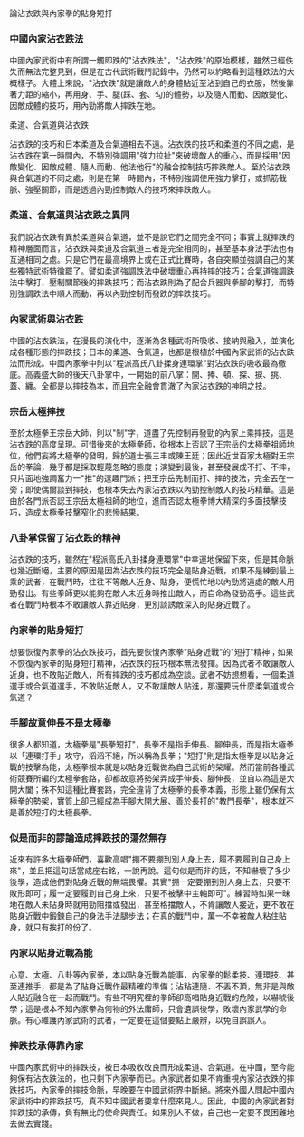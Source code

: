 論沾衣跌與內家拳的貼身短打
 
 

### 中國內家沾衣跌法

中國內家武術中有所謂一觸即跌的"沾衣跌法"，"沾衣跌"的原始模樣，雖然已經佚失而無法完整見到，但是在古代武術戰鬥記錄中，仍然可以約略看到這種跌法的大概樣子。大體上來說，"沾衣跌"就是讓敵人的身體貼近至沾到自己的衣服，然後靠著力距的縮小，再用身、手、腿(踩、套、勾)的體勢，以及隨人而動、因敵變化、因敵成體的技巧，用內勁將敵人摔跌在地。

柔道、合氣道與沾衣跌

沾衣跌的技巧和日本柔道及合氣道相去不遠。沾衣跌的技巧和柔道的不同之處，是沾衣跌在第一時間內，不特別強調用"強力拉扯"來破壞敵人的重心，而是採用"因敵變化、因敵成體、隨人而動、他法他行"的融合控制技巧摔跌敵人。至於沾衣跌與合氣道的不同之處，則是在第一時間內，不特別強調使用強力擊打，或抓筋截脈、強壓關節，而是透過內勁控制敵人的技巧來摔跌敵人。

### 柔道、合氣道與沾衣跌之異同

我們說沾衣跌有異於柔道與合氣道，並不是說它們之間完全不同；事實上就摔跌的精神層面而言，沾衣跌與柔道及合氣道三者是完全相同的，甚至基本身法手法也有互通相同之處。只是它們在最高境界上或在正式比賽時，各自突顯並強調自己的某些獨特武術特徵罷了。譬如柔道強調跌法中破壞重心再持摔的技巧；合氣道強調跌法中擊打、壓制關節後的摔跌技巧；而沾衣跌則為了配合兵器與拳腳的擊打，而特別強調跌法中順人而動，再以內勁控制而發跌的摔跌技巧。

### 內冢武術與沾衣跌

中國的沾衣跌法，在漫長的演化中，逐漸為各種武術所吸收、接納與融入，並演化成各種形態的摔跌技；日本的柔道、合氣道，也都是根植於中國內家武術的沾衣跌法而形成。中國內家拳中則以"程派高氏八卦揉身連環掌"對沾衣跌的吸收最為徹底。高義盛大師的後天八卦掌中，一開始的前八掌：開、捧、頓、探、捩、挑、蓋、纏。全都是以摔技為本，而且完全融會貫澈了內家沾衣跌的神明之技。

### 宗岳太極摔技

至於太極拳王宗岳大師，則以"制"字，道盡了先控制再發勁的內家上乘摔技，這是沾衣跌的高度呈現。可惜後來的太極拳師，從根本上否認了王宗岳的太極拳祖師地位，他們妄將太極拳的發明，歸於道士張三丰或陳王廷；因此近世百家太極對王宗岳的拳論，幾乎都是採取輕蔑忽略的態度；演變到最後，甚至發展成不打、不摔，只片面地強調奮力一"推"的逗趣門派；把王宗岳先制而打、摔的技法，完全丟在一旁；即使偶爾談到摔技，也根本失去內家沾衣跌以內勁控制敵人的技巧精華。這是由於各門派否認王宗岳太極祖師的地位，進而否認太極拳博大精深的多面技擊技巧，造成太極拳技擊窄化的悲慘結果。

### 八卦掌保留了沾衣跌的精神

沾衣跌的技巧，雖然在"程派高氏八卦揉身連環掌"中幸運地保留下來，但是其命脈也幾近斷絕，主要的原因是因為沾衣跌的技巧完全是貼身近戰，如果不是練到最上乘的武者，在戰鬥時，往往不等敵人近身、貼身，便慌忙地以內勁將遠處的敵人用勁發出。有些拳師更以能夠在敵人未近身時推出敵人，而自命為發勁高手。這些武者在戰鬥時根本不敢讓敵人靠近貼身，更別談誘敵深入的貼身近戰了。

### 內家拳的貼身短打

想要恢復內家拳的沾衣跌技巧，首先要恢愎內家拳"貼身近戰"的"短打"精神；如果不恢復內家拳的貼身短打精神，沾衣跌的技巧根本無法發揮。因為武者不敢讓敵人近身，也不敢貼近敵人，所有摔跌的技巧都成為空談。武者不妨想想看，一個柔道選手或合氣道選手，不敢貼近敵人，又不敢讓敵人貼進，那還要玩什麼柔氣道或合氣道？

### 手腳故意伸長不是太極拳

很多人都知道，太極拳是"長拳短打"，長拳不是指手伸長、腳伸長，而是指太極拳以「連環打手」攻守，滔滔不絕，所以稱為長拳；"短打"則是指太極拳是以貼身近戰的技擊為能，太極拳根本就是以貼身近戰做為自己武術的榮耀。然而當前各種武術競賽所編的太極拳套路，卻都故意將勢架弄成手伸長、腳伸長，並自以為這是大開大闔；殊不知這種比賽套路，完全違背了太極拳的長拳本義，形態上雖仍保有太極拳的勢架，實質上卻已經成為手腳大開大展、善於長打的"教門長拳"，根本就不是善於短打的太極長拳。

### 似是而非的謬論造成摔跌技的蕩然無存

近來有許多太極拳師們，喜歡高唱"掤不要掤到別人身上去，履不要履到自己身上來"，並且把這句話當成座右銘，一說再說。這句似是而非的話，不知嚇壞了多少後學，造成他們對貼身近戰的無端畏懼。其實"掤一定要掤到別人身上去，只要不敗形即可；履一定要履到自己身上來，只要不被擊中主軸即可"。練習時如果一昧地在敵人未貼身時就用勁阻擋或發出，甚至格擋敵人，不肯讓敵人接近，更不敢在貼身近戰中鍛鍊自己的身法手法腿步法；在真的戰鬥中，萬一不幸被敵人粘住貼身，就只有挨打的份了。

### 內家以貼身近戰為能

心意、太極、八卦等內家拳，本以貼身近戰為能事，內家拳的鬆柔技、連環技、甚至連推手，都是為了貼身近戰作最精確的準備；沾粘連隨、不丟不頂，無非是與敵人貼近融合在一起而戰鬥。有些不明究裡的拳師卻高唱貼身近戰的危險，以嚇唬後學；這是根本不知內家拳為何物的外法庸師，只會遺誤後學，敗壞內家武學的命脈。有心維護內家武術的武者，一定要在這個要點上嚴辨，以免自誤誤人。

### 摔跌技承傳靠內家

中國內家武術中的摔跌技，被日本吸收改良而形成柔道、合氣道。在中國，至今能夠保有沾衣跌法的，也只剩下內家拳而已。內家武者如果不肯重視內家沾衣跌的摔跌技巧，內家拳的摔技命脈，早晚要在中國武術界中斷絕。將來外國人問起中國內家武術中的摔跌技巧，真不知中國武者要拿什麼來見人。因此，中國的內家武者對摔跌技的承傳，負有無比的使命與責任。如果別人不做，自己也一定要不畏困難地去做去實踐。